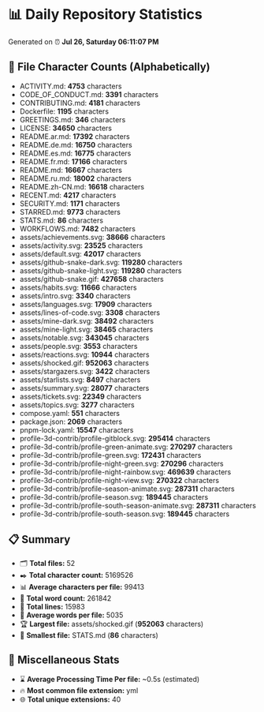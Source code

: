 # 📊 Daily Repository Statistics
Generated on ⏰ **Jul 26, Saturday 06:11:07 PM**

## 📂 File Character Counts (Alphabetically)
- ACTIVITY.md: **4753** characters
- CODE_OF_CONDUCT.md: **3391** characters
- CONTRIBUTING.md: **4181** characters
- Dockerfile: **1195** characters
- GREETINGS.md: **346** characters
- LICENSE: **34650** characters
- README.ar.md: **17392** characters
- README.de.md: **16750** characters
- README.es.md: **16775** characters
- README.fr.md: **17166** characters
- README.md: **16667** characters
- README.ru.md: **18002** characters
- README.zh-CN.md: **16618** characters
- RECENT.md: **4217** characters
- SECURITY.md: **1171** characters
- STARRED.md: **9773** characters
- STATS.md: **86** characters
- WORKFLOWS.md: **7482** characters
- assets/achievements.svg: **38666** characters
- assets/activity.svg: **23525** characters
- assets/default.svg: **42017** characters
- assets/github-snake-dark.svg: **119280** characters
- assets/github-snake-light.svg: **119280** characters
- assets/github-snake.gif: **427658** characters
- assets/habits.svg: **11666** characters
- assets/intro.svg: **3340** characters
- assets/languages.svg: **17909** characters
- assets/lines-of-code.svg: **3308** characters
- assets/mine-dark.svg: **38492** characters
- assets/mine-light.svg: **38465** characters
- assets/notable.svg: **343045** characters
- assets/people.svg: **3553** characters
- assets/reactions.svg: **10944** characters
- assets/shocked.gif: **952063** characters
- assets/stargazers.svg: **3422** characters
- assets/starlists.svg: **8497** characters
- assets/summary.svg: **28077** characters
- assets/tickets.svg: **22349** characters
- assets/topics.svg: **3277** characters
- compose.yaml: **551** characters
- package.json: **2069** characters
- pnpm-lock.yaml: **15547** characters
- profile-3d-contrib/profile-gitblock.svg: **295414** characters
- profile-3d-contrib/profile-green-animate.svg: **270297** characters
- profile-3d-contrib/profile-green.svg: **172431** characters
- profile-3d-contrib/profile-night-green.svg: **270296** characters
- profile-3d-contrib/profile-night-rainbow.svg: **469639** characters
- profile-3d-contrib/profile-night-view.svg: **270322** characters
- profile-3d-contrib/profile-season-animate.svg: **287311** characters
- profile-3d-contrib/profile-season.svg: **189445** characters
- profile-3d-contrib/profile-south-season-animate.svg: **287311** characters
- profile-3d-contrib/profile-south-season.svg: **189445** characters

## 📋 Summary
- 🗂️ **Total files:** 52
- ✒️ **Total character count:** 5169526
- 📊 **Average characters per file:** 99413
- 📝 **Total word count:** 261842
- 🧾 **Total lines:** 15983
- 📐 **Average words per file:** 5035
- 🏆 **Largest file:** assets/shocked.gif (**952063** characters)
- 🥉 **Smallest file:** STATS.md (**86** characters)

## 🌟 Miscellaneous Stats
- ⌛ **Average Processing Time Per file:** ~0.5s (estimated)
- 🔥 **Most common file extension:** yml
- 🌐 **Total unique extensions:** 40
